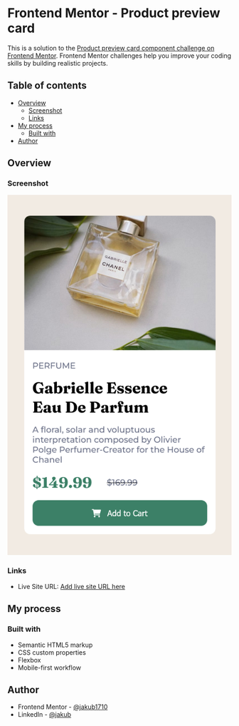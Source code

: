 # Frontend Mentor - Product preview card

This is a solution to the [Product preview card component challenge on Frontend Mentor](https://www.frontendmentor.io/challenges/product-preview-card-component-GO7UmttRfa). Frontend Mentor challenges help you improve your coding skills by building realistic projects. 

## Table of contents

- [Overview](#overview)
  - [Screenshot](#screenshot)
  - [Links](#links)
- [My process](#my-process)
  - [Built with](#built-with)
- [Author](#author)

## Overview

### Screenshot

![Mobile](./screenshots/Screenshot%202022-10-06%20at%2021-02-23%20Product%20preview%20card.png)

### Links

- Live Site URL: [Add live site URL here](https://jakub1710.github.io/Product-preview-Card/)

## My process

### Built with

- Semantic HTML5 markup
- CSS custom properties
- Flexbox
- Mobile-first workflow

## Author

- Frontend Mentor - [@jakub1710](https://www.frontendmentor.io/profile/jakub1710)
- LinkedIn - [@jakub](https://www.linkedin.com/in/jakub-kucia-01aa10224/)
